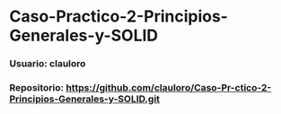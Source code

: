 # Caso-Practico-2-Principios-Generales-y-SOLID

### Usuario: clauloro

### Repositorio: https://github.com/clauloro/Caso-Pr-ctico-2-Principios-Generales-y-SOLID.git
